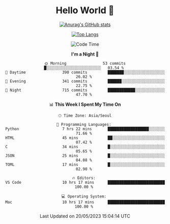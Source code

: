 <div align="center">

# Hello World 👋

[![Anurag's GitHub stats](https://github-readme-stats.vercel.app/api?username=taeho0888&show_icons=true&theme=dracula)](https://github.com/anuraghazra/github-readme-stats)

[![Top Langs](https://github-readme-stats.vercel.app/api/top-langs/?username=taeho0888&theme=dracula)](https://github.com/anuraghazra/github-readme-stats)
<!--
**taeho0888/taeho0888** is a ✨ _special_ ✨ repository because its `README.md` (this file) appears on your GitHub profile.

<!--START_SECTION:waka-->
![Code Time](http://img.shields.io/badge/Code%20Time-62%20hrs%2021%20mins-blue)

**I'm a Night 🦉** 

```text
🌞 Morning                53 commits          █░░░░░░░░░░░░░░░░░░░░░░░░   03.54 % 
🌆 Daytime                390 commits         ███████░░░░░░░░░░░░░░░░░░   26.02 % 
🌃 Evening                341 commits         ██████░░░░░░░░░░░░░░░░░░░   22.75 % 
🌙 Night                  715 commits         ████████████░░░░░░░░░░░░░   47.70 % 
```


📊 **This Week I Spent My Time On** 

```text
🕑︎ Time Zone: Asia/Seoul

💬 Programming Languages: 
Python                   7 hrs 22 mins       ██████████████████░░░░░░░   71.66 % 
HTML                     45 mins             ██░░░░░░░░░░░░░░░░░░░░░░░   07.42 % 
C                        34 mins             █░░░░░░░░░░░░░░░░░░░░░░░░   05.65 % 
JSON                     25 mins             █░░░░░░░░░░░░░░░░░░░░░░░░   04.08 % 
TOML                     17 mins             █░░░░░░░░░░░░░░░░░░░░░░░░   02.90 % 

🔥 Editors: 
VS Code                  10 hrs 17 mins      █████████████████████████   100.00 % 

💻 Operating System: 
Mac                      10 hrs 17 mins      █████████████████████████   100.00 % 
```


 Last Updated on 20/05/2023 15:04:14 UTC
<!--END_SECTION:waka-->
</div>
